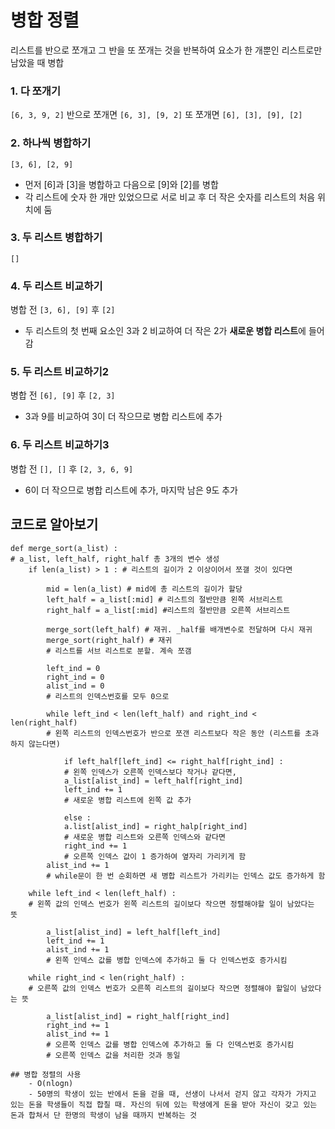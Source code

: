 # 병합 정렬

리스트를 반으로 쪼개고 그 반을 또 쪼개는 것을 반복하여 요소가 한 개뿐인 리스트로만 남았을 때 병합

### 1. 다 쪼개기
`[6, 3, 9, 2]`
반으로 쪼개면 `[6, 3], [9, 2]`
또 쪼개면 `[6], [3], [9], [2]`

### 2. 하나씩 병합하기
`[3, 6], [2, 9]`
- 먼저 [6]과 [3]을 병합하고 다음으로 [9]와 [2]를 병합
- 각 리스트에 숫자 한 개만 있었으므로 서로 비교 후 더 작은 숫자를 리스트의 처음 위치에 둠

### 3. 두 리스트 병합하기
`[]`

### 4. 두 리스트 비교하기
병합 전 `[3, 6], [9]` 후 `[2]`
- 두 리스트의 첫 번째 요소인 3과 2 비교하여 더 작은 2가 **새로운 병합 리스트**에 들어감

### 5. 두 리스트 비교하기2
병합 전 `[6], [9]` 후 `[2, 3]`
- 3과 9를 비교하여 3이 더 작으므로 병합 리스트에 추가

### 6. 두 리스트 비교하기3
병합 전 `[], []` 후 `[2, 3, 6, 9]`
- 6이 더 작으므로 병합 리스트에 추가, 마지막 남은 9도 추가

## 코드로 알아보기
```
def merge_sort(a_list) :
# a_list, left_half, right_half 총 3개의 변수 생성
    if len(a_list) > 1 : # 리스트의 길이가 2 이상이어서 쪼갤 것이 있다면

        mid = len(a_list) # mid에 총 리스트의 길이가 할당
        left_half = a_list[:mid] # 리스트의 절반만큼 왼쪽 서브리스트
        right_half = a_list[:mid] #리스트의 절반만큼 오른쪽 서브리스트

        merge_sort(left_half) # 재귀. _half를 배개변수로 전달하며 다시 재귀
        merge_sort(right_half) # 재귀
        # 리스트를 서브 리스트로 분할. 계속 쪼갬

        left_ind = 0
        right_ind = 0
        alist_ind = 0
        # 리스트의 인덱스번호를 모두 0으로

        while left_ind < len(left_half) and right_ind < len(right_half)
        # 왼쪽 리스트의 인덱스번호가 반으로 쪼갠 리스트보다 작은 동안 (리스트를 초과하지 않는다면)

            if left_half[left_ind] <= right_half[right_ind] :
            # 왼쪽 인덱스가 오른쪽 인덱스보다 작거나 같다면,
            a_list[alist_ind] = left_half[right_ind]
            left_ind += 1
            # 새로운 병합 리스트에 왼쪽 값 추가

            else :
            a.list[alist_ind] = right_halp[right_ind]
            # 새로운 병합 리스트와 오른쪽 인덱스와 같다면
            right_ind += 1
            # 오른쪽 인덱스 값이 1 증가하여 옆자리 가리키게 함
        alist_ind += 1
        # while문이 한 번 순회하면 새 병합 리스트가 가리키는 인덱스 값도 증가하게 함

    while left_ind < len(left_half) :
    # 왼쪽 값의 인덱스 번호가 왼쪽 리스트의 길이보다 작으면 정렬해야할 일이 남았다는 뜻

        a_list[alist_ind] = left_half[left_ind]
        left_ind += 1
        alist_ind += 1
        # 왼쪽 인덱스 값를 병합 인덱스에 추가하고 둘 다 인덱스번호 증가시킴

    while right_ind < len(right_half) :
    # 오른쪽 값의 인덱스 번호가 오른쪽 리스트의 길이보다 작으면 정렬해야 할일이 남았다는 뜻

        a_list[alist_ind] = right_half[right_ind]
        right_ind += 1
        alist_ind += 1
        # 오른쪽 인덱스 값를 병합 인덱스에 추가하고 둘 다 인덱스번호 증가시킴    
        # 오른쪽 인덱스 값을 처리한 것과 동일

## 병합 정렬의 사용
    - O(nlogn)
    - 50명의 학생이 있는 반에서 돈을 걷을 때, 선생이 나서서 걷지 않고 각자가 가지고 있는 돈을 학생들이 직접 합칠 때. 자신의 뒤에 있는 학생에게 돈을 받아 자신이 갖고 있는 돈과 합쳐서 단 한명의 학생이 남을 때까지 반복하는 것